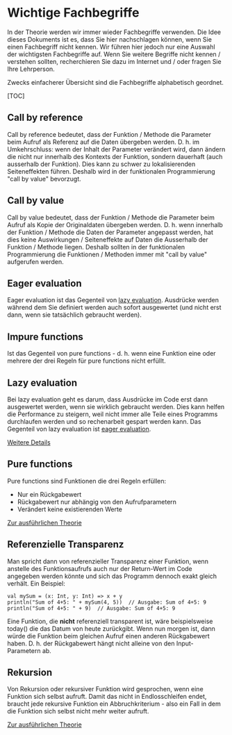 # Wichtige Fachbegriffe
In der Theorie werden wir immer wieder Fachbegriffe verwenden. Die Idee dieses Dokuments ist es, dass Sie hier nachschlagen können, wenn Sie einen Fachbegriff nicht kennen. Wir führen hier jedoch nur eine Auswahl der wichtigsten Fachbegriffe auf. Wenn Sie weitere Begriffe nicht kennen / verstehen sollten, recherchieren Sie dazu im Internet und / oder fragen Sie Ihre Lehrperson.

Zwecks einfacherer Übersicht sind die Fachbegriffe alphabetisch geordnet.

[TOC]

## Call by reference
Call by reference bedeutet, dass der Funktion / Methode die Parameter beim Aufruf als Referenz auf die Daten übergeben werden. D. h. im Umkehrschluss: wenn der Inhalt der Parameter verändert wird, dann ändern die nicht nur innerhalb des Kontexts der Funktion, sondern dauerhaft (auch ausserhalb der Funktion). Dies kann zu schwer zu lokalisierenden Seiteneffekten führen. Deshalb wird in der funktionalen Programmierung "call by value" bevorzugt.

## Call by value
Call by value bedeutet, dass der Funktion / Methode die Parameter beim Aufruf als Kopie der Originaldaten übergeben werden. D. h. wenn innerhalb der Funktion / Methode die Daten der Parameter angepasst werden, hat dies keine Auswirkungen / Seiteneffekte auf Daten die Ausserhalb der Funktion / Methode liegen. Deshalb sollten in der funktionalen Programmierung die Funktionen / Methoden immer mit "call by value" aufgerufen werden.

## Eager evaluation
Eager evaluation ist das Gegenteil von [lazy evaluation](#lazy-evaluation). Ausdrücke werden während dem Sie definiert werden auch sofort ausgewertet (und nicht erst dann, wenn sie tatsächlich gebraucht werden).

## Impure functions
Ist das Gegenteil von pure functions - d. h. wenn eine Funktion eine oder mehrere der drei Regeln für pure functions nicht erfüllt.

## Lazy evaluation
Bei lazy evaluation geht es darum, dass Ausdrücke im Code erst dann ausgewertet werden, wenn sie wirklich gebraucht werden. Dies kann helfen die Performance zu steigern, weil nicht immer alle Teile eines Programms durchlaufen werden und so rechenarbeit gespart werden kann. Das Gegenteil von lazy evaluation ist [eager evaluation](#eager-evaluation).

[Weitere Details](https://de.wikipedia.org/wiki/Lazy_Evaluation)

## Pure functions
Pure functions sind Funktionen die drei Regeln erfüllen:
* Nur ein Rückgabewert
* Rückgabewert nur abhängig von den Aufrufparametern
* Verändert keine existierenden Werte

[Zur ausführlichen Theorie](../03_PureFunctions/README.md)

## Referenzielle Transparenz
Man spricht dann von referenzieller Transparenz einer Funktion, wenn anstelle des Funktionsaufrufs auch nur der Return-Wert im Code angegeben werden könnte und sich das Programm dennoch exakt gleich verhält. Ein Beispiel:

```
val mySum = (x: Int, y: Int) => x + y
println("Sum of 4+5: " + mySum(4, 5))  // Ausgabe: Sum of 4+5: 9
println("Sum of 4+5: " + 9)  // Ausgabe: Sum of 4+5: 9
```

Eine Funktion, die **nicht** referenziell transparent ist, wäre beispielsweise today() die das Datum von heute zurückgibt. Wenn nun morgen ist, dann würde die Funktion beim gleichen Aufruf einen anderen Rückgabewert haben. D. h. der Rückgabewert hängt nicht alleine von den Input-Parametern ab.

## Rekursion
Von Rekursion oder rekursiver Funktion wird gesprochen, wenn eine Funktion sich selbst aufruft. Damit das nicht in Endlosschleifen endet, braucht jede rekursive Funktion ein Abbruchkriterium - also ein Fall in dem die Funktion sich selbst nicht mehr weiter aufruft.

[Zur ausführlichen Theorie](../03_PureFunctions/Immutable_Values/README.md#rekursion)